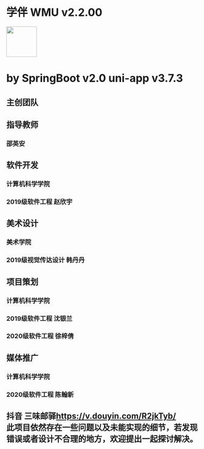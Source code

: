 # 学伴 WMU v2.2.00
<img src="http://49.232.23.79:8081/book.png" width = "80" height = "80"  align=center /><br>
# by SpringBoot v2.0 uni-app v3.7.3
## 主创团队
## 指导教师
### 邵英安
## 软件开发
### 计算机科学学院
### 2019级软件工程 赵欣宇
## 美术设计
### 美术学院
### 2019级视觉传达设计 韩丹丹
## 项目策划
### 计算机科学学院
### 2019级软件工程 沈银兰
### 2020级软件工程 徐梓倩
## 媒体推广
### 计算机科学学院
### 2020级软件工程 陈翰新
####
## 抖音 三味邮驿<https://v.douyin.com/R2jkTyb/> <br> 此项目依然存在一些问题以及未能实现的细节，若发现错误或者设计不合理的地方，欢迎提出一起探讨解决。
